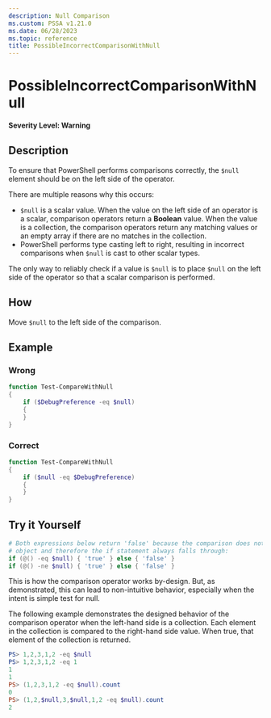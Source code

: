 ```yaml
---
description: Null Comparison
ms.custom: PSSA v1.21.0
ms.date: 06/28/2023
ms.topic: reference
title: PossibleIncorrectComparisonWithNull
---
```

# PossibleIncorrectComparisonWithNull

**Severity Level: Warning**

## Description

To ensure that PowerShell performs comparisons correctly, the `$null` element should be on the left
side of the operator.

There are multiple reasons why this occurs:

- `$null` is a scalar value. When the value on the left side of an operator is a scalar, comparison
  operators return a **Boolean** value. When the value is a collection, the comparison operators
  return any matching values or an empty array if there are no matches in the collection.
- PowerShell performs type casting left to right, resulting in incorrect comparisons when `$null` is
  cast to other scalar types.

The only way to reliably check if a value is `$null` is to place `$null` on the left side of the
operator so that a scalar comparison is performed.

## How

Move `$null` to the left side of the comparison.

## Example

### Wrong

```powershell
function Test-CompareWithNull
{
    if ($DebugPreference -eq $null)
    {
    }
}
```

### Correct

```powershell
function Test-CompareWithNull
{
    if ($null -eq $DebugPreference)
    {
    }
}
```

## Try it Yourself

```powershell
# Both expressions below return 'false' because the comparison does not return an
# object and therefore the if statement always falls through:
if (@() -eq $null) { 'true' } else { 'false' }
if (@() -ne $null) { 'true' } else { 'false' }
```

This is how the comparison operator works by-design. But, as demonstrated, this can lead
to non-intuitive behavior, especially when the intent is simple test for null.

The following example demonstrates the designed behavior of the comparison operator when the
left-hand side is a collection. Each element in the collection is compared to the right-hand side
value. When true, that element of the collection is returned.

```powershell
PS> 1,2,3,1,2 -eq $null
PS> 1,2,3,1,2 -eq 1
1
1
PS> (1,2,3,1,2 -eq $null).count
0
PS> (1,2,$null,3,$null,1,2 -eq $null).count
2
```
